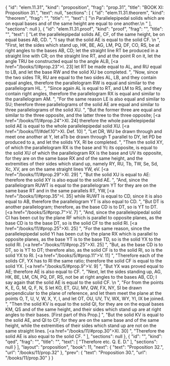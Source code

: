 {
  "id": "elem.11.31",
  "kind": "proposition",
  "frag": "prop.31",
  "title": "BOOK XI: Proposition 31.",
  "text": null,
  "sections": [
    {
      "id": "elem.11.31.theorem",
      "kind": "theorem",
      "frag": "",
      "title": "",
      "text": [
        "\n       Parallelepipedal solids which are on equal bases and of the same height are equal to one another.\n      "
      ],
      "sections": null
    },
    {
      "id": "elem.11.31.proof",
      "kind": "proof",
      "frag": "",
      "title": "",
      "text": [
        "Let the parallelepipedal solids AE, CF, of the same height, be on equal bases AB, CD. ",
        "I say that the solid AE is equal to the solid CF. \n      ",
        "First, let the sides which stand up, HK, BE, AG, LM, PQ, DF, CO, RS, be at right angles to the bases AB, CD; let the straight line RT be produced in a straight line with CR; on the straight line RT, and at the point R on it, let the angle TRU be constructed equal to the angle ALB, [<a href=\"/books/1/#prop.23\">I. 23</a>] let RT be made equal to AL, and RU equal to LB, and let the base RW and the solid XU be completed. ",
        "Now, since the two sides TR, RU are equal to the two sides AL, LB, and they contain equal angles, therefore the parallelogram RW is equal and similar to the parallelogram HL. ",
        "Since again AL is equal to RT, and LM to RS, and they contain right angles, therefore the parallelogram RX is equal and similar to the parallelogram AM. ",
        "For the same reason LE is also equal and similar to SU; therefore three parallelograms of the solid AE are equal and similar to three parallelograms of the solid XU. ",
        "But the former three are equal and similar to the three opposite, and the latter three to the three opposite; [<a href=\"/books/11/#prop.24\">XI. 24</a>] therefore the whole parallelepipedal solid AE is equal to the whole parallelepipedal solid XU. [<a href=\"/books/11/#def.10\">XI. Def. 10</a>] ",
        "Let DR, WU be drawn through and meet one another at Y, let aTb be drawn through T parallel to DY, let PD be produced to a, and let the solids YX, RI be completed. ",
        "Then the solid XY, of which the parallelogram RX is the base and Yc its opposite, is equal to the solid XU of which the parallelogram RX is the base and UV its opposite, for they are on the same base RX and of the same height, and the extremities of their sides which stand up, namely RY, RU, Tb, TW, Se, Sd, Xc, XV, are on the same straight lines YW, eV. [<a href=\"/books/11/#prop.29\">XI. 29</a>] ",
        "But the solid XU is equal to AE: therefore the solid XY is also equal to the solid AE. ",
        "And, since the parallelogram RUWT is equal to the parallelogram YT for they are on the same base RT and in the same parallels RT, YW, [<a href=\"/books/1/#prop.35\">I. 35</a>] while RUWT is equal to CD, since it is also equal to AB, therefore the parallelogram YT is also equal to CD. ",
        "But DT is another parallelogram; therefore, as the base CD is to DT, so is YT to DT. [<a href=\"/books/5/#prop.7\">V. 7</a>] ",
        "And, since the parallelepipedal solid CI has been cut by the plane RF which is parallel to opposite planes, as the base CD is to the base DT, so is the solid CF to the solid RI. [<a href=\"/books/11/#prop.25\">XI. 25</a>] ",
        "For the same reason, since the parallelepipedal solid YI has been cut by the plane RX which is parallel to opposite planes, as the base YT is to the base TD, so is the solid YX to the solid RI. [<a href=\"/books/11/#prop.25\">XI. 25</a>] ",
        "But, as the base CD is to DT, so is YT to DT; therefore also, as the solid CF is to the solid RI, so is the solid YX to RI. [<a href=\"/books/5/#prop.11\">V. 11</a>] ",
        "Therefore each of the solids CF, YX has to RI the same ratio; therefore the solid CF is equal to the solid YX. [<a href=\"/books/5/#prop.9\">V. 9</a>] ",
        "But YX was proved equal to AE; therefore AE is also equal to CF. ",
        "Next, let the sides standing up, AG, HK, BE, LM, CN, PQ, DF, RS, not be at right angles to the bases AB, CD; I say again that the solid AE is equal to the solid CF. \n      ",
        "For from the points K, E, G, M, Q, F, N, S let KO, ET, GU, MV, QW, FX, NY, SI be drawn perpendicular to the plane of reference, and let them meet the plane at the points O, T, U, V, W, X, Y, I, and let OT, OU, UV, TV, WX, WY, YI, IX be joined. ",
        "Then the solid KV is equal to the solid QI, for they are on the equal bases KM, QS and of the same height, and their sides which stand up are at right angles to their bases. [First part of this Prop.] ",
        "But the solid KV is equal to the solid AE, and QI to CF; for they are on the same base and of the same height, while the extremities of their sides which stand up are not on the same straight lines. [<a href=\"/books/11/#prop.30\">XI. 30</a>] ",
        "Therefore the solid AE is also equal to the solid CF. "
      ],
      "sections": null
    },
    {
      "id": "",
      "kind": "qed",
      "frag": "",
      "title": "",
      "text": [
        "Therefore etc. Q. E. D."
      ],
      "sections": null
    }
  ],
  "layout": "proposition",
  "book": 11,
  "next": {
    "text": "Proposition 32.",
    "url": "/books/11/prop.32"
  },
  "prev": {
    "text": "Proposition 30.",
    "url": "/books/11/prop.30"
  }
}
